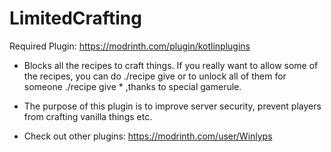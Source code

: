 # LimitedCrafting
Required Plugin: https://modrinth.com/plugin/kotlinplugins
- Blocks all the recipes to craft things. If you really want to allow some of the recipes, you can do ./recipe give <nickname> <recipe> or to unlock all of them for someone ./recipe give <nickname> * ,thanks to special gamerule.
- The purpose of this plugin is to improve server security, prevent players from crafting vanilla things etc.  

- Check out other plugins: https://modrinth.com/user/Winlyps
